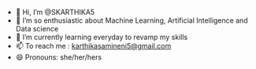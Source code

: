 - 👋 Hi, I’m @SKARTHIKA5
- 👀 I’m so enthusiastic about Machine Learning, Artificial Intelligence and Data science
- 🌱 I’m currently learning everyday to revamp my skills
- 📫 To reach me : karthikasamineni5@gmail.com
- 😄 Pronouns: she/her/hers

